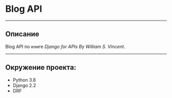 # Blog API

***

## Описание

Blog API по книге _Django for APIs By William S. Vincent_.

---

## Окружение проекта:
  * Python 3.8
  * Django 2.2
  * DRF
